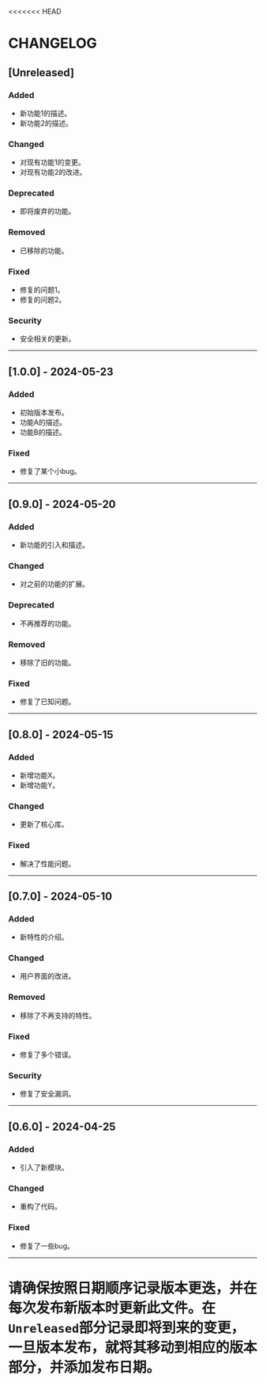 <<<<<<< HEAD
# CHANGELOG

## [Unreleased]
### Added
- 新功能1的描述。
- 新功能2的描述。

### Changed
- 对现有功能1的变更。
- 对现有功能2的改进。

### Deprecated
- 即将废弃的功能。

### Removed
- 已移除的功能。

### Fixed
- 修复的问题1。
- 修复的问题2。

### Security
- 安全相关的更新。

---

## [1.0.0] - 2024-05-23
### Added
- 初始版本发布。
- 功能A的描述。
- 功能B的描述。

### Fixed
- 修复了某个小bug。

---

## [0.9.0] - 2024-05-20
### Added
- 新功能的引入和描述。

### Changed
- 对之前的功能的扩展。

### Deprecated
- 不再推荐的功能。

### Removed
- 移除了旧的功能。

### Fixed
- 修复了已知问题。

---

## [0.8.0] - 2024-05-15
### Added
- 新增功能X。
- 新增功能Y。

### Changed
- 更新了核心库。

### Fixed
- 解决了性能问题。

---

## [0.7.0] - 2024-05-10
### Added
- 新特性的介绍。

### Changed
- 用户界面的改进。

### Removed
- 移除了不再支持的特性。

### Fixed
- 修复了多个错误。

### Security
- 修复了安全漏洞。

---

## [0.6.0] - 2024-04-25
### Added
- 引入了新模块。

### Changed
- 重构了代码。

### Fixed
- 修复了一些bug。

---

请确保按照日期顺序记录版本更迭，并在每次发布新版本时更新此文件。在`Unreleased`部分记录即将到来的变更，一旦版本发布，就将其移动到相应的版本部分，并添加发布日期。
=======

